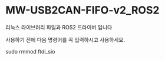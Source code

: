 # MW-USB2CAN-FIFO-v2_ROS2
리눅스 라이브러리 파일과 ROS2 드라이버 입니다

사용하기 전에 다음 명령어를 꼭 입력하시고 사용하세요.

sudo rmmod ftdi_sio
